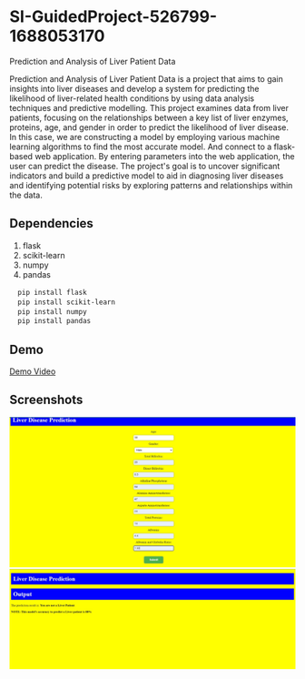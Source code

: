 # SI-GuidedProject-526799-1688053170
Prediction and Analysis of Liver Patient Data

Prediction and Analysis of Liver Patient Data is a project that aims to gain insights into liver diseases and develop a system for predicting the likelihood of liver-related health conditions by using data analysis techniques and predictive modelling. This project examines data from liver patients, focusing on the relationships between a key list of liver enzymes, proteins, age, and gender in order to predict the likelihood of liver disease. In this case, we are constructing a model by employing various machine learning algorithms to find the most accurate model. And connect to a flask-based web application. By entering parameters into the web application, the user can predict the disease. The project's goal is to uncover significant indicators and build a predictive model to aid in diagnosing liver diseases and identifying potential risks by exploring patterns and relationships within the data.
## Dependencies
1. flask
2. scikit-learn
3. numpy
4. pandas
```bash
  pip install flask
  pip install scikit-learn
  pip install numpy
  pip install pandas
```

## Demo
[Demo Video](https://drive.google.com/file/d/18XS7N44tEg4yYL45Ccf6sKD1G9e6q4jl/view?usp=sharing)

## Screenshots
![SS1](https://github.com/arnav-2606/Prediction-and-Analysis-of-Liver-Patient-Data/blob/main/images/ss1.jpeg)
![SS2](https://github.com/arnav-2606/Prediction-and-Analysis-of-Liver-Patient-Data/blob/main/images/ss2.jpeg)

